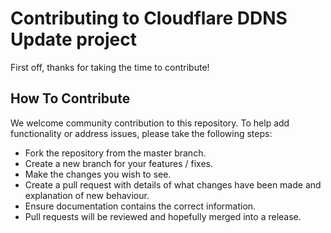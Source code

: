 # Contributing to Cloudflare DDNS Update project

First off, thanks for taking the time to contribute!

## How To Contribute

We welcome community contribution to this repository. To help add functionality or address issues, please take the following steps:

* Fork the repository from the master branch.
* Create a new branch for your features / fixes.
* Make the changes you wish to see.
* Create a pull request with details of what changes have been made and explanation of new behaviour.
* Ensure documentation contains the correct information.
* Pull requests will be reviewed and hopefully merged into a release.
